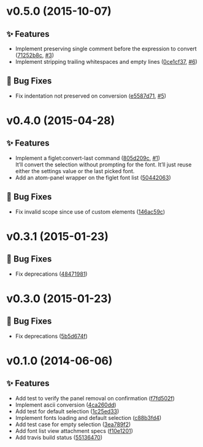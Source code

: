 <a name="v0.5.0"></a>
# v0.5.0 (2015-10-07)

## :sparkles: Features

- Implement preserving single comment before the expression to convert ([71252b8c](https://github.com/abe33/atom-figlet/commit/71252b8c91a038e092935f847a73de1246ce4aff), [#3](https://github.com/abe33/atom-figlet/issues/3))
- Implement stripping trailing whitespaces and empty lines ([0ce1cf37](https://github.com/abe33/atom-figlet/commit/0ce1cf375611298393c0119a033aa0e6ff8b8384), [#6](https://github.com/abe33/atom-figlet/issues/6))

## :bug: Bug Fixes

- Fix indentation not preserved on conversion ([e5587d71](https://github.com/abe33/atom-figlet/commit/e5587d71814b4342402c847fc29697f364eea241), [#5](https://github.com/abe33/atom-figlet/issues/5))

<a name="v0.4.0"></a>
# v0.4.0 (2015-04-28)

## :sparkles: Features

- Implement a figlet:convert-last command ([805d209c](https://github.com/abe33/atom-figlet/commit/805d209cf00dda7a5f4db6823121131d661e1941), [#1](https://github.com/abe33/atom-figlet/issues/1))  <br>It’ll convert the selection without prompting for the font. It’ll just
  reuse either the settings value or the last picked font.
- Add an atom-panel wrapper on the figlet font list ([50442063](https://github.com/abe33/atom-figlet/commit/504420630b369fb9e24dfabb34f8363675a8a097))

## :bug: Bug Fixes

- Fix invalid scope since use of custom elements ([146ac59c](https://github.com/abe33/atom-figlet/commit/146ac59c2d6f5b48a1be03bf8ecdbfc716f33b7a))

<a name="v0.3.1"></a>
# v0.3.1 (2015-01-23)

## :bug: Bug Fixes

- Fix deprecations ([48471981](https://github.com/abe33/atom-figlet/commit/484719814180b6559f7a8aa1a745d51875f6eaf9))

<a name="v0.3.0"></a>
# v0.3.0 (2015-01-23)

## :bug: Bug Fixes

- Fix deprecations ([5b5d674f](https://github.com/abe33/atom-figlet/commit/5b5d674fe52321c1bbebb42f16000e679efb07fc))


<a name="v0.1.0"></a>
# v0.1.0 (2014-06-06)

## :sparkles: Features

- Add test to verify the panel removal on confirmation ([f7fd502f](https://github.com/abe33/atom-figlet/commit/f7fd502f13e11634a523a454e834fefaa74ed278))
- Implement ascii conversion ([4ca260dd](https://github.com/abe33/atom-figlet/commit/4ca260dd55d2552c068fdd0919ac6ece7949f3c3))
- Add test for default selection ([1c25ed33](https://github.com/abe33/atom-figlet/commit/1c25ed33f9fb8c8122dc7e542d70208221d53dcc))
- Implement fonts loading and default selection ([c88b3fd4](https://github.com/abe33/atom-figlet/commit/c88b3fd4507f6fb8046b55acb7d8747d7821d27a))
- Add test case for empty selection ([3ea789f2](https://github.com/abe33/atom-figlet/commit/3ea789f2d5c581047518d2533244eb5e8bdf242b))
- Add font list view attachment specs ([f10e1201](https://github.com/abe33/atom-figlet/commit/f10e1201063a6af040b585032e28151d1b9327b2))
- Add travis build status ([55136470](https://github.com/abe33/atom-figlet/commit/5513647085c97954588e15ca5bff1b83451fcddf))
